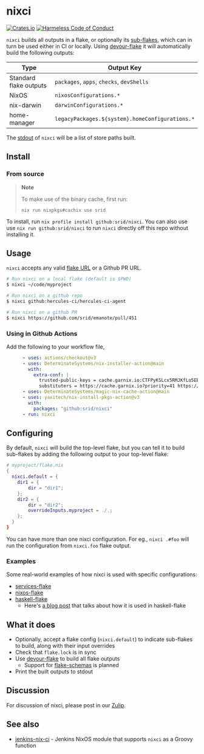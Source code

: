 # nixci

[![Crates.io](https://img.shields.io/crates/v/nixci.svg)](https://crates.io/crates/nixci)
[![Harmeless Code of Conduct](https://img.shields.io/badge/harmless-8A2BE2)](https://srid.ca/coc "This project follows the 'Harmlessness Code of Conduct'")

`nixci` builds all outputs in a flake, or optionally its [sub-flakes](https://github.com/hercules-ci/flake-parts/issues/119), which can in turn be used either in CI or locally. Using [devour-flake] it will automatically build the following outputs:

| Type                   | Output Key                                      |
| ---------------------- | ----------------------------------------------- |
| Standard flake outputs | `packages`, `apps`, `checks`, `devShells`       |
| NixOS                  | `nixosConfigurations.*`                         |
| nix-darwin             | `darwinConfigurations.*`                        |
| home-manager           | `legacyPackages.${system}.homeConfigurations.*` |

The [stdout] of `nixci` will be a list of store paths built.

[stdout]: https://en.wikipedia.org/wiki/Standard_streams#Standard_output_(stdout)

## Install

### From source

> **Note** 
>
> To make use of the binary cache, first run:
>
> `nix run nixpkgs#cachix use srid`

To install, run `nix profile install github:srid/nixci`. You can also use use `nix run github:srid/nixci` to run `nixci` directly off this repo without installing it.

## Usage

`nixci` accepts any valid [flake URL](https://nixos.org/manual/nix/stable/command-ref/new-cli/nix3-flake.html#url-like-syntax) or a Github PR URL.

```sh
# Run nixci on a local flake (default is $PWD)
$ nixci ~/code/myproject

# Run nixci on a github repo
$ nixci github:hercules-ci/hercules-ci-agent

# Run nixci on a github PR
$ nixci https://github.com/srid/emanote/pull/451
```

### Using in Github Actions

Add the following to your workflow file,

```yaml
      - uses: actions/checkout@v3
      - uses: DeterminateSystems/nix-installer-action@main
        with:
          extra-conf: |
            trusted-public-keys = cache.garnix.io:CTFPyKSLcx5RMJKfLo5EEPUObbA78b0YQ2DTCJXqr9g= cache.nixos.org-1:6NCHdD59X431o0gWypbMrAURkbJ16ZPMQFGspcDShjY=
            substituters = https://cache.garnix.io?priority=41 https://cache.nixos.org/
      - uses: DeterminateSystems/magic-nix-cache-action@main
      - uses: yaxitech/nix-install-pkgs-action@v3
        with:
          packages: "github:srid/nixci"
      - run: nixci
```

## Configuring

By default, `nixci` will build the top-level flake, but you can tell it to build sub-flakes by adding the following output to your top-level flake:

```nix
# myproject/flake.nix
{
  nixci.default = {
    dir1 = {
        dir = "dir1";
    };
    dir2 = {
        dir = "dir2";
        overrideInputs.myproject = ./.;
    };
  }
}
```

You can have more than one nixci configuration. For eg., `nixci .#foo` will run the configuration from `nixci.foo` flake output.

### Examples

Some real-world examples of how nixci is used with specific configurations:

- [services-flake](https://github.com/juspay/services-flake/blob/197fc1c4d07d09f4e01dd935450608c35393b102/flake.nix#L10-L24)
- [nixos-flake](https://github.com/srid/nixos-flake/blob/4af32875e7cc6df440c5f5cf93c67af41902768b/flake.nix#L29-L45)
- [haskell-flake](https://github.com/srid/haskell-flake/blob/d128c7329bfc73c3eeef90f6d215d0ccd7baf78c/flake.nix#L15-L67)
    - Here's [a blog post](https://twitter.com/sridca/status/1763528379188265314) that talks about how it is used in haskell-flake

## What it does

- Optionally, accept a flake config (`nixci.default`) to indicate sub-flakes to build, along with their input overrides
- Check that `flake.lock` is in sync
- Use [devour-flake](https://github.com/srid/devour-flake) to build all flake outputs
    - Support for [flake-schemas](https://github.com/srid/devour-flake/pull/11) is planned
- Print the built outputs to stdout

[devour-flake]: https://github.com/srid/devour-flake

## Discussion

For discussion of nixci, please post in our [Zulip](https://nixos.zulipchat.com/#narrow/stream/413950-nix).

## See also

- [jenkins-nix-ci](https://github.com/juspay/jenkins-nix-ci) - Jenkins NixOS module that supports `nixci` as a Groovy function
